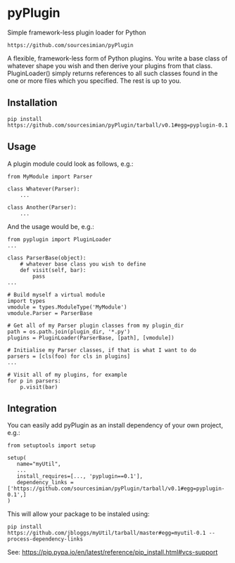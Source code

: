 # pyPlugin
Simple framework-less plugin loader for Python

    https://github.com/sourcesimian/pyPlugin

A flexible, framework-less form of Python plugins. You write a base class
of whatever shape you wish and then derive your plugins from that class.
PluginLoader() simply returns references to all such classes found in the
one or more files which you specified. The rest is up to you.

## Installation

    pip install https://github.com/sourcesimian/pyPlugin/tarball/v0.1#egg=pyplugin-0.1

## Usage

A plugin module could look as follows, e.g.:

    from MyModule import Parser

    class Whatever(Parser):
        ...

    class Another(Parser):
        ...

And the usage would be, e.g.:

    from pyplugin import PluginLoader
    ...

    class ParserBase(object):
        # whatever base class you wish to define
        def visit(self, bar):
            pass
    ...

    # Build myself a virtual module
    import types
    vmodule = types.ModuleType('MyModule')
    vmodule.Parser = ParserBase

    # Get all of my Parser plugin classes from my plugin_dir
    path = os.path.join(plugin_dir, '*.py')
    plugins = PluginLoader(ParserBase, [path], [vmodule])

    # Initialise my Parser classes, if that is what I want to do
    parsers = [cls(foo) for cls in plugins]
    ...

    # Visit all of my plugins, for example
    for p in parsers:
        p.visit(bar)


## Integration

You can easily add pyPlugin as an install dependency of your own project, e.g.:

    from setuptools import setup

    setup(
       name="myUtil",
       ...
       install_requires=[..., 'pyplugin==0.1'],
       dependency_links = ['https://github.com/sourcesimian/pyPlugin/tarball/v0.1#egg=pyplugin-0.1',]
    )

This will allow your package to be instaled using:

    pip install https://github.com/jbloggs/myUtil/tarball/master#egg=myutil-0.1 --process-dependency-links

See: https://pip.pypa.io/en/latest/reference/pip_install.html#vcs-support
